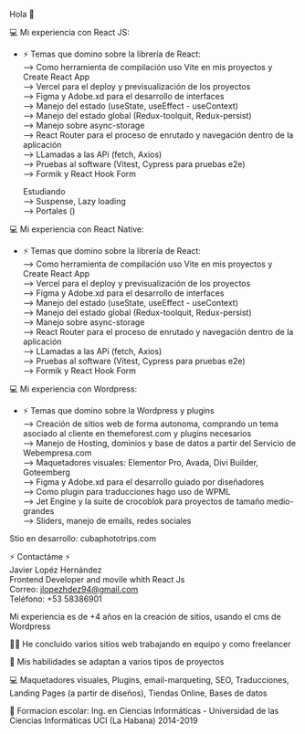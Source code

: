 Hola 👋

💻 Mi experiencia con React JS:

- ⚡ Temas que domino sobre la librería de React:<br/> 
--> Como herramienta de compilación uso Vite en mis proyectos y Create React App<br/>
--> Vercel para el deploy y previsualización de los proyectos<br/>
--> Figma y Adobe.xd para el desarrollo de interfaces  <br/>
--> Manejo del estado (useState, useEffect - useContext)<br/>
--> Manejo del estado global (Redux-toolquit, Redux-persist)<br/>
--> Manejo sobre async-storage<br/>
--> React Router para el proceso de enrutado y navegación dentro de la aplicación<br/>
--> LLamadas a las APi (fetch, Axios)<br/>
--> Pruebas al software (Vitest, Cypress para pruebas e2e)<br/>
--> Formik y React Hook Form

    Estudiando<br/>
--> Suspense, Lazy loading<br/>
--> Portales ()
  
💻 Mi experiencia con React Native:

- ⚡ Temas que domino sobre la librería de React:<br/> 
--> Como herramienta de compilación uso Vite en mis proyectos y Create React App<br/>
--> Vercel para el deploy y previsualización de los proyectos<br/>
--> Figma y Adobe.xd para el desarrollo de interfaces  <br/>
--> Manejo del estado (useState, useEffect - useContext)<br/>
--> Manejo del estado global (Redux-toolquit, Redux-persist)<br/>
--> Manejo sobre async-storage<br/>
--> React Router para el proceso de enrutado y navegación dentro de la aplicación<br/>
--> LLamadas a las APi (fetch, Axios)<br/>
--> Pruebas al software (Vitest, Cypress para pruebas e2e)<br/>
--> Formik y React Hook Form

💻 Mi experiencia con Wordpress:

- ⚡ Temas que domino sobre la Wordpress y plugins<br/> 
--> Creación de sitios web de forma autonoma, comprando un tema asociado al cliente en themeforest.com y plugins necesarios<br/>
--> Manejo de Hosting, dominios y base de datos a partir del Servicio de Webempresa.com<br/>
--> Maquetadores visuales: Elementor Pro, Avada, Divi Builder, Goteemberg<br/>
--> Figma y Adobe.xd para el desarrollo guiado por diseñadores <br/>
--> Como plugin para traducciones hago uso de WPML<br/>
--> Jet Engine y la suite de crocoblok para proyectos de tamaño medio-grandes<br/>
--> Sliders, manejo de emails, redes sociales<br/>

Stio en desarrollo: cubaphototrips.com

  ⚡ Contactáme ⚡<br/>
Javier Lopéz Hernández<br/>
Frontend Developer and movile whith React Js<br/>
Correo: jlopezhdez94@gmail.com<br/>
Teléfono: +53 58386901

Mi experiencia es de +4 años en la creación de sitios, usando el cms de Wordpress

👨‍💻 He concluido varios sitios web trabajando en equipo y como freelancer<br/>

💯 Mis habilidades se adaptan a varios tipos de proyectos<br/>

💻 Maquetadores visuales, Plugins, email-marqueting, SEO, Traducciones, Landing Pages (a partir de diseños), Tiendas Online, Bases de datos<br/>

👯 Formacion escolar: Ing. en Ciencias Informáticas - Universidad de las Ciencias Informáticas UCI (La Habana) 2014-2019


